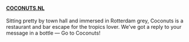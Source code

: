 #### [COCONUTS.NL](http://COCONUTS.NL)

Sitting pretty by town hall and immersed in Rotterdam grey, Coconuts is a restaurant and bar escape for the tropics lover. We’ve got a reply to your message in a bottle — Go to Coconuts!
